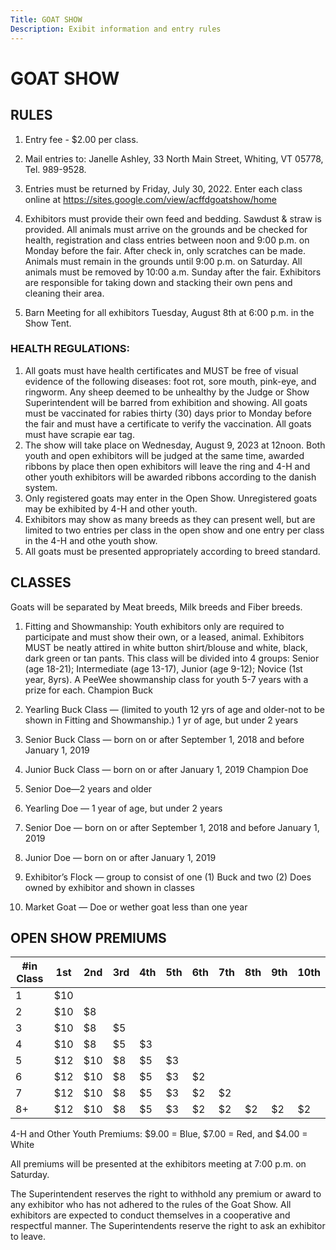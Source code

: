 ```yaml
---
Title: GOAT SHOW
Description: Exibit information and entry rules
---
```


# GOAT SHOW

## RULES

1. Entry fee - $2.00 per class. 

1. Mail entries to: Janelle Ashley, 33 North Main Street, Whiting,
VT 05778, Tel. 989-9528. 

1. Entries must be returned by Friday, July 30, 2022. Enter each class online at https://sites.google.com/view/acffdgoatshow/home

1. Exhibitors must provide their own feed and bedding. 
Sawdust & straw is provided.
All animals must arrive on the grounds and be checked for health, registration and class
entries between noon and 9:00 p.m. on Monday before the fair. After check in, only
scratches can be made. Animals must remain in the grounds until 9:00 p.m. on Saturday. All animals must be removed by 10:00 a.m. Sunday after the fair.
Exhibitors are responsible for taking down and stacking their own pens and cleaning their
area.
1. Barn Meeting for all exhibitors Tuesday, August 8th at 6:00 p.m. in the Show Tent.

### HEALTH REGULATIONS: 
1. All goats must have health certificates and MUST be free of visual
evidence of the following diseases: foot rot, sore mouth, pink-eye, and ringworm. Any
sheep deemed to be unhealthy by the Judge or Show Superintendent will be barred from
exhibition and showing. All goats must be vaccinated for rabies thirty (30) days prior to
Monday before the fair and must have a certificate to verify the vaccination. All goats must have
scrapie ear tag.
1. The show will take place on Wednesday, August 9, 2023 at 12noon. Both youth and open
exhibitors will be judged at the same time, awarded ribbons by place then open exhibitors
will leave the ring and 4-H and other youth exhibitors will be awarded ribbons according
to the danish system.
1. Only registered goats may enter in the Open Show. Unregistered goats may be exhibited
by 4-H and other youth.
1. Exhibitors may show as many breeds as they can present well, but are limited to two
entries per class in the open show and one entry per class in the 4-H and othe youth
show.
1. All goats must be presented appropriately according to breed standard.

## CLASSES

Goats will be separated by Meat breeds, Milk breeds and Fiber breeds.
1. Fitting and Showmanship: Youth exhibitors only are required to participate and
must show their own, or a leased, animal. Exhibitors MUST be neatly attired in white
button shirt/blouse and white, black, dark green or tan pants. This class will be divided
into 4 groups: Senior (age 18-21); Intermediate (age 13-17), Junior (age 9-12); Novice
(1st year, 8yrs). A PeeWee showmanship class for youth 5-7 years with a prize for each.
Champion Buck
2. Yearling Buck Class — (limited to youth 12 yrs of age and older-not to be shown in
Fitting and Showmanship.) 1 yr of age, but under 2 years
3. Senior Buck Class — born on or after September 1, 2018 and before January 1, 2019

4. Junior Buck Class — born on or after January 1, 2019
Champion Doe
5. Senior Doe—2 years and older
6. Yearling Doe — 1 year of age, but under 2 years
7. Senior Doe — born on or after September 1, 2018 and before January 1, 2019
8. Junior Doe — born on or after January 1, 2019
9. Exhibitor’s Flock — group to consist of one (1) Buck and two (2) Does owned by
exhibitor and shown in classes
10. Market Goat — Doe or wether goat less than one year

## OPEN SHOW PREMIUMS

| #in Class | 1st | 2nd | 3rd | 4th | 5th | 6th | 7th | 8th | 9th | 10th |
| --------- | --- | --- | --- | --- | --- | --- | --- | --- | --- | ---  |
| 1 | $10
| 2 | $10 | $8
| 3 | $10 | $8 | $5
| 4 | $10 | $8 | $5 | $3
| 5 | $12 | $10 | $8 | $5 | $3
| 6 | $12 | $10 | $8 | $5 | $3 | $2
| 7 | $12 | $10 | $8 | $5 | $3 | $2 | $2
| 8+ | $12 | $10 | $8 | $5 | $3 | $2 | $2 | $2 | $2 | $2


4-H and Other Youth Premiums: $9.00 = Blue, $7.00 = Red, and $4.00 = White

All premiums will be presented at the exhibitors meeting at 7:00 p.m. on Saturday.

The Superintendent reserves the right to withhold any premium or award to any exhibitor
who has not adhered to the rules of the Goat Show. All exhibitors are expected to conduct
themselves in a cooperative and respectful manner. The Superintendents reserve the right to
ask an exhibitor to leave.